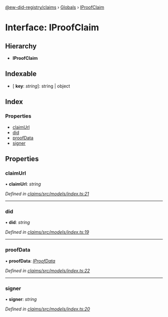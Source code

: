 [@ew-did-registry/claims](../README.md) › [Globals](../globals.md) › [IProofClaim](iproofclaim.md)

# Interface: IProofClaim

## Hierarchy

* **IProofClaim**

## Indexable

* \[ **key**: *string*\]: string | object

## Index

### Properties

* [claimUrl](iproofclaim.md#claimurl)
* [did](iproofclaim.md#did)
* [proofData](iproofclaim.md#proofdata)
* [signer](iproofclaim.md#signer)

## Properties

###  claimUrl

• **claimUrl**: *string*

*Defined in [claims/src/models/index.ts:21](https://github.com/energywebfoundation/ew-did-registry/blob/b1d68b0/packages/claims/src/models/index.ts#L21)*

___

###  did

• **did**: *string*

*Defined in [claims/src/models/index.ts:19](https://github.com/energywebfoundation/ew-did-registry/blob/b1d68b0/packages/claims/src/models/index.ts#L19)*

___

###  proofData

• **proofData**: *[IProofData](iproofdata.md)*

*Defined in [claims/src/models/index.ts:22](https://github.com/energywebfoundation/ew-did-registry/blob/b1d68b0/packages/claims/src/models/index.ts#L22)*

___

###  signer

• **signer**: *string*

*Defined in [claims/src/models/index.ts:20](https://github.com/energywebfoundation/ew-did-registry/blob/b1d68b0/packages/claims/src/models/index.ts#L20)*
